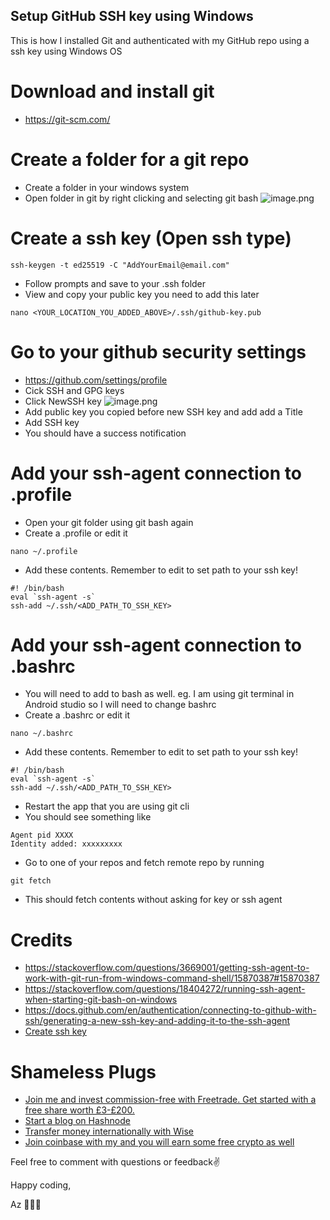 ## Setup GitHub SSH key using Windows

This is how I installed Git and authenticated with my GitHub repo using a ssh key using Windows OS

# Download and install git
- https://git-scm.com/

# Create a folder for a git repo
- Create a folder in your windows system
- Open folder in git by right clicking and selecting git bash
![image.png](https://cdn.hashnode.com/res/hashnode/image/upload/v1649756146144/O4phMyjpq.png)

# Create a ssh key (Open ssh type)
```
ssh-keygen -t ed25519 -C "AddYourEmail@email.com"
```
- Follow prompts and save to your .ssh folder
- View and copy your public key you need to add this later
```
nano <YOUR_LOCATION_YOU_ADDED_ABOVE>/.ssh/github-key.pub
```

# Go to your github security settings
- https://github.com/settings/profile
- Cick SSH and GPG keys
- Click NewSSH key
![image.png](https://cdn.hashnode.com/res/hashnode/image/upload/v1649755581144/UEKGewbU7.png)
- Add public key you copied before new SSH key and add add a Title
- Add SSH key
- You should have a success notification

# Add your ssh-agent  connection to .profile
- Open your git folder using git bash again
- Create a .profile or edit it 
```
nano ~/.profile 
```
- Add these contents. Remember to edit to set path to your ssh key!
```
#! /bin/bash 
eval `ssh-agent -s` 
ssh-add ~/.ssh/<ADD_PATH_TO_SSH_KEY>
```

# Add your ssh-agent connection to .bashrc
- You will need to add to bash as well. eg. I am using git terminal in Android studio so I will need to change bashrc
- Create a .bashrc or edit it 
```
nano ~/.bashrc 
```
- Add these contents. Remember to edit to set path to your ssh key!
```
#! /bin/bash 
eval `ssh-agent -s` 
ssh-add ~/.ssh/<ADD_PATH_TO_SSH_KEY>
```
- Restart the app that you are using git cli
- You should see something like 
```
Agent pid XXXX
Identity added: xxxxxxxxx
```
- Go to one of your repos and fetch remote repo by running
```
git fetch
```
- This should fetch contents without asking for key or ssh agent

# Credits
- https://stackoverflow.com/questions/3669001/getting-ssh-agent-to-work-with-git-run-from-windows-command-shell/15870387#15870387
- https://stackoverflow.com/questions/18404272/running-ssh-agent-when-starting-git-bash-on-windows
- https://docs.github.com/en/authentication/connecting-to-github-with-ssh/generating-a-new-ssh-key-and-adding-it-to-the-ssh-agent
- [Create ssh key](https://docs.github.com/en/authentication/connecting-to-github-with-ssh/generating-a-new-ssh-key-and-adding-it-to-the-ssh-agent)


# Shameless Plugs 
- [Join me and invest commission-free with Freetrade. Get started with a free share worth £3-£200.](https://magic.freetrade.io/join/asrin/447192e9)
- [Start a blog on Hashnode](https://hashnode.com/@azcodez/joinme)
- [Transfer money internationally with Wise](https://wise.com/invite/ath/asrind)
- [Join coinbase with my and you will earn some free crypto as well](https://coinbase.com/join/dayana_m40?src=android-link)

Feel free to comment with questions or feedback✌️

Happy coding,

Az 👨🏾‍💻